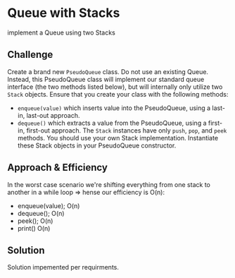 # Queue with Stacks
implement a Queue using two Stacks

## Challenge
Create a brand new ```PseudoQueue``` class. Do not use an existing Queue. Instead, this PseudoQueue class will implement our standard queue interface (the two methods listed below), but will internally only utilize two ```Stack``` objects. Ensure that you create your class with the following methods:

* ```enqueue(value)``` which inserts value into the PseudoQueue, using a last-in, last-out approach.
* ```dequeue()``` which extracts a value from the PseudoQueue, using a first-in, first-out approach.
The ```Stack``` instances have only ```push```, ```pop```, and ```peek``` methods. You should use your own Stack implementation. Instantiate these Stack objects in your PseudoQueue constructor.

## Approach & Efficiency
In the worst case scenario we're shifting everything from one stack to another in a while loop => hense our efficiency is O(n):

* enqueue(value); 
O(n)
* dequeue();
O(n)
* peek();
O(n)
* print()
O(n)

## Solution
Solution impemented per requirments. 


